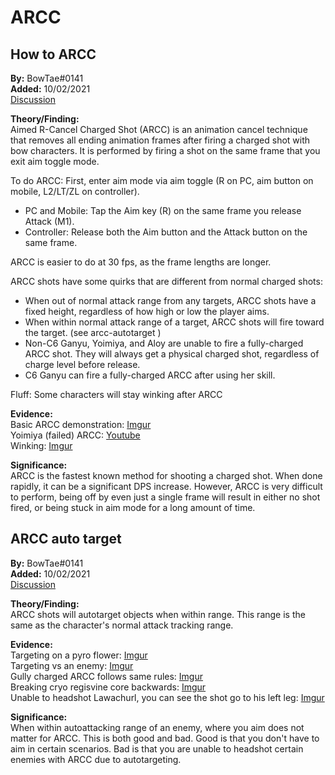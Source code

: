 # ARCC

## How to ARCC

**By:** BowTae#0141  
**Added:** 10/02/2021  
[Discussion](https://tickettool.xyz/direct?url=https://cdn.discordapp.com/attachments/890849433317683240/894209658531753984/transcript-arcc-writeup.html)

**Theory/Finding:**  
Aimed R-Cancel Charged Shot (ARCC) is an animation cancel technique that removes all ending animation frames after firing a charged shot with bow characters. It is performed by firing a shot on the same frame that you exit aim toggle mode.

To do ARCC: First, enter aim mode via aim toggle (R on PC, aim button on mobile, L2/LT/ZL on controller).
* PC and Mobile: Tap the Aim key (R) on the same frame you release Attack (M1).
* Controller: Release both the Aim button and the Attack button on the same frame.

ARCC is easier to do at 30 fps, as the frame lengths are longer.

ARCC shots have some quirks that are different from normal charged shots:
* When out of normal attack range from any targets, ARCC shots have a fixed height, regardless of how high or low the player aims.
* When within normal attack range of a target, ARCC shots will fire toward the target. (see arcc-autotarget )
* Non-C6 Ganyu, Yoimiya, and Aloy are unable to fire a fully-charged ARCC shot. They will always get a physical charged shot, regardless of charge level before release.
* C6 Ganyu can fire a fully-charged ARCC after using her skill.

Fluff: Some characters will stay winking after ARCC

**Evidence:**  
Basic ARCC demonstration: [Imgur](https://imgur.com/BvuqB5g)  
Yoimiya (failed) ARCC: [Youtube](https://youtu.be/YDub_dO1rKw)  
Winking: [Imgur](https://imgur.com/TPvTNjU)

**Significance:**  
ARCC is the fastest known method for shooting a charged shot. When done rapidly, it can be a significant DPS increase. However, ARCC is very difficult to perform, being off by even just a single frame will result in either no shot fired, or being stuck in aim mode for a long amount of time.

## ARCC auto target

**By:** BowTae#0141  
**Added:** 10/02/2021  
[Discussion](https://tickettool.xyz/direct?url=https://cdn.discordapp.com/attachments/883799215891972156/884452500617461820/transcript-arcc-autotarget.html)

**Theory/Finding:**  
ARCC shots will autotarget objects when within range. This range is the same as the character's normal attack tracking range.

**Evidence:**  
Targeting on a pyro flower: [Imgur](https://imgur.com/NNt1YIS)  
Targeting vs an enemy: [Imgur](https://imgur.com/VzxYzob)  
Gully charged ARCC follows same rules: [Imgur](https://imgur.com/Psfl4nl)  
Breaking cryo regisvine core backwards: [Imgur](https://imgur.com/eoFlflL)  
Unable to headshot Lawachurl, you can see the shot go to his left leg: [Imgur](https://imgur.com/MYgAQ65)

**Significance:**  
When within autoattacking range of an enemy, where you aim does not matter for ARCC. This is both good and bad. Good is that you don't have to aim in certain scenarios. Bad is that you are unable to headshot certain enemies with ARCC due to autotargeting.

